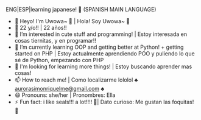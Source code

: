 ENG|ESP|learning japanese! 👀 (SPANISH MAIN LANGUAGE)
- 👋 Heyo! I'm Uwowa~ 🦭 | Hola! Soy Uwowa~ 🦭 
- 🌸 22 y/o!! | 22 años!! 
- 👀 I’m interested in cute stuff and programming! | Estoy interesada en cosas tiernitas, y en programar!!
- 🌱 I’m currently learning OOP and getting better at Python! + getting started on PHP | Estoy actualmente aprendiendo POO y puliendo lo que sé de Python, empezando con PHP
- 💞️ I'm looking for learning more things! | Estoy buscando aprender mas cosas!
- 📫 How to reach me! | Como localizarme lololol  ♣ aurorasimonriquelme@gmail.com ♣
- 😄 Pronouns: she/her | Pronombres: Ella 
- ⚡ Fun fact: i like seals!!! a lot!!!! 🦭| Dato curioso: Me gustan las foquitas! 🦭

<!---
Uwowa/Uwowa is a ✨ special ✨ repository because its `README.md` (this file) appears on your GitHub profile.
You can click the Preview link to take a look at your changes.
--->
